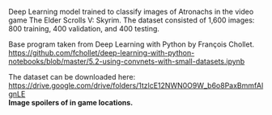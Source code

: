 Deep Learning model trained to classify images of Atronachs in the video game The Elder Scrolls V: Skyrim.
The dataset consisted of 1,600 images: 800 training, 400 validation, and 400 testing.

Base program taken from Deep Learning with Python by François Chollet.
https://github.com/fchollet/deep-learning-with-python-notebooks/blob/master/5.2-using-convnets-with-small-datasets.ipynb

The dataset can be downloaded here: https://drive.google.com/drive/folders/1tzlcE12NWN0O9W_b6o8PaxBmmfAlgnLE  
**Image spoilers of in game locations.**
